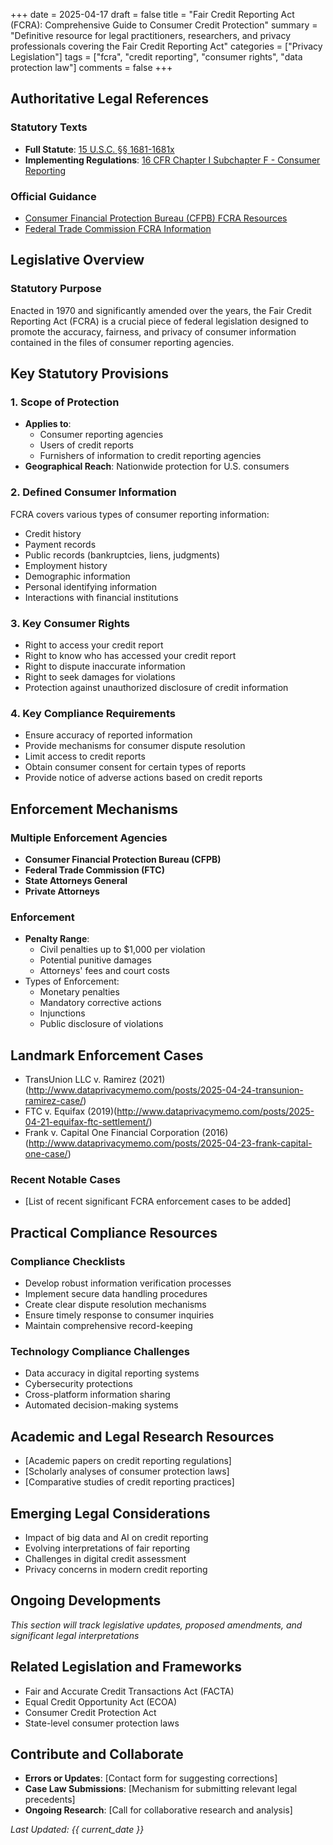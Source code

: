 +++
date = 2025-04-17
draft = false
title = "Fair Credit Reporting Act (FCRA): Comprehensive Guide to Consumer Credit Protection"
summary = "Definitive resource for legal practitioners, researchers, and privacy professionals covering the Fair Credit Reporting Act"
categories = ["Privacy Legislation"]
tags = ["fcra", "credit reporting", "consumer rights", "data protection law"]
comments = false
+++

## Authoritative Legal References

### Statutory Texts
- **Full Statute**: [15 U.S.C. §§ 1681-1681x](https://www.govinfo.gov/app/details/USCODE-2020-title15/USCODE-2020-title15-chap41-subchapIII)
- **Implementing Regulations**: [16 CFR Chapter I Subchapter F - Consumer Reporting](https://www.ecfr.gov/current/title-16/chapter-I/subchapter-F)

### Official Guidance
- [Consumer Financial Protection Bureau (CFPB) FCRA Resources](https://www.consumerfinance.gov/consumer-tools/credit-reports-and-scores/answers/key-terms/#fair-credit-reporting-act)
- [Federal Trade Commission FCRA Information](https://www.ftc.gov/business-guidance/privacy-security/credit-reporting)

## Legislative Overview

### Statutory Purpose
Enacted in 1970 and significantly amended over the years, the Fair Credit Reporting Act (FCRA) is a crucial piece of federal legislation designed to promote the accuracy, fairness, and privacy of consumer information contained in the files of consumer reporting agencies.

## Key Statutory Provisions

### 1. Scope of Protection
- **Applies to**:
  * Consumer reporting agencies
  * Users of credit reports
  * Furnishers of information to credit reporting agencies
- **Geographical Reach**: Nationwide protection for U.S. consumers

### 2. Defined Consumer Information
FCRA covers various types of consumer reporting information:
- Credit history
- Payment records
- Public records (bankruptcies, liens, judgments)
- Employment history
- Demographic information
- Personal identifying information
- Interactions with financial institutions

### 3. Key Consumer Rights
- Right to access your credit report
- Right to know who has accessed your credit report
- Right to dispute inaccurate information
- Right to seek damages for violations
- Protection against unauthorized disclosure of credit information

### 4. Key Compliance Requirements
- Ensure accuracy of reported information
- Provide mechanisms for consumer dispute resolution
- Limit access to credit reports
- Obtain consumer consent for certain types of reports
- Provide notice of adverse actions based on credit reports

## Enforcement Mechanisms

### Multiple Enforcement Agencies
- **Consumer Financial Protection Bureau (CFPB)**
- **Federal Trade Commission (FTC)**
- **State Attorneys General**
- **Private Attorneys**

### Enforcement
- **Penalty Range**: 
  * Civil penalties up to $1,000 per violation
  * Potential punitive damages
  * Attorneys' fees and court costs
- Types of Enforcement:
  * Monetary penalties
  * Mandatory corrective actions
  * Injunctions
  * Public disclosure of violations

## Landmark Enforcement Cases
- TransUnion LLC v. Ramirez (2021)(http://www.dataprivacymemo.com/posts/2025-04-24-transunion-ramirez-case/)
- FTC v. Equifax (2019)(http://www.dataprivacymemo.com/posts/2025-04-21-equifax-ftc-settlement/)
- Frank v. Capital One Financial Corporation (2016)(http://www.dataprivacymemo.com/posts/2025-04-23-frank-capital-one-case/)

### Recent Notable Cases
- [List of recent significant FCRA enforcement cases to be added]

## Practical Compliance Resources

### Compliance Checklists
- Develop robust information verification processes
- Implement secure data handling procedures
- Create clear dispute resolution mechanisms
- Ensure timely response to consumer inquiries
- Maintain comprehensive record-keeping

### Technology Compliance Challenges
- Data accuracy in digital reporting systems
- Cybersecurity protections
- Cross-platform information sharing
- Automated decision-making systems

## Academic and Legal Research Resources
- [Academic papers on credit reporting regulations]
- [Scholarly analyses of consumer protection laws]
- [Comparative studies of credit reporting practices]

## Emerging Legal Considerations
- Impact of big data and AI on credit reporting
- Evolving interpretations of fair reporting
- Challenges in digital credit assessment
- Privacy concerns in modern credit reporting

## Ongoing Developments
*This section will track legislative updates, proposed amendments, and significant legal interpretations*

## Related Legislation and Frameworks
- Fair and Accurate Credit Transactions Act (FACTA)
- Equal Credit Opportunity Act (ECOA)
- Consumer Credit Protection Act
- State-level consumer protection laws

## Contribute and Collaborate
- **Errors or Updates**: [Contact form for suggesting corrections]
- **Case Law Submissions**: [Mechanism for submitting relevant legal precedents]
- **Ongoing Research**: [Call for collaborative research and analysis]

*Last Updated: {{ current_date }}*
